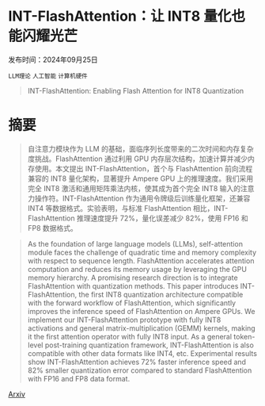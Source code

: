 # INT-FlashAttention：让 INT8 量化也能闪耀光芒

发布时间：2024年09月25日

`LLM理论` `人工智能` `计算机硬件`

> INT-FlashAttention: Enabling Flash Attention for INT8 Quantization

# 摘要

> 自注意力模块作为 LLM 的基础，面临序列长度带来的二次时间和内存复杂度挑战。FlashAttention 通过利用 GPU 内存层次结构，加速计算并减少内存使用。本文提出 INT-FlashAttention，首个与 FlashAttention 前向流程兼容的 INT8 量化架构，显著提升 Ampere GPU 上的推理速度。我们采用完全 INT8 激活和通用矩阵乘法内核，使其成为首个完全 INT8 输入的注意力操作符。INT-FlashAttention 作为通用令牌级后训练量化框架，还兼容 INT4 等数据格式。实验表明，与标准 FlashAttention 相比，INT-FlashAttention 推理速度提升 72%，量化误差减少 82%，使用 FP16 和 FP8 数据格式。

> As the foundation of large language models (LLMs), self-attention module faces the challenge of quadratic time and memory complexity with respect to sequence length. FlashAttention accelerates attention computation and reduces its memory usage by leveraging the GPU memory hierarchy. A promising research direction is to integrate FlashAttention with quantization methods. This paper introduces INT-FlashAttention, the first INT8 quantization architecture compatible with the forward workflow of FlashAttention, which significantly improves the inference speed of FlashAttention on Ampere GPUs. We implement our INT-FlashAttention prototype with fully INT8 activations and general matrix-multiplication (GEMM) kernels, making it the first attention operator with fully INT8 input. As a general token-level post-training quantization framework, INT-FlashAttention is also compatible with other data formats like INT4, etc. Experimental results show INT-FlashAttention achieves 72% faster inference speed and 82% smaller quantization error compared to standard FlashAttention with FP16 and FP8 data format.

[Arxiv](https://arxiv.org/abs/2409.16997)